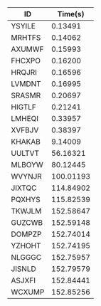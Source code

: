 |ID|Time(s)|
|-|-|
|YSYILE|0.13491|
|MRHTFS|0.14062|
|AXUMWF|0.15993|
|FHCXPO|0.16200|
|HRQJRI|0.16596|
|LVMDNT|0.16995|
|SRASMR|0.20697|
|HIGTLF|0.21241|
|LMHEQI|0.33957|
|XVFBJV|0.38397|
|KHAKAB|9.14009|
|UULTVT|56.16321|
|MLBOYW|80.12445|
|WVYNJR|100.01193|
|JIXTQC|114.84902|
|PQXHYS|115.82539|
|TKWJLM|152.58647|
|GUZCWB|152.59148|
|DOMPZP|152.74014|
|YZHOHT|152.74195|
|NLGGGC|152.75957|
|JISNLD|152.79579|
|ASJXFI|152.84441|
|WCXUMP|152.85256|
